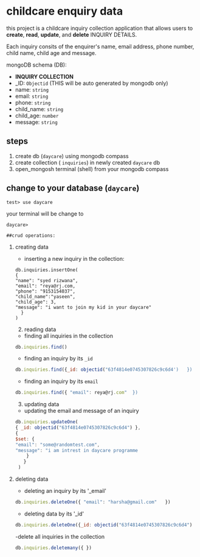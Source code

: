 # childcare enquiry data

this project is a childcare inquiry collection application that allows users to **create**, **read**, **update**, and **delete** INQUIRY DETAILS.

Each inquiry consits of the enquirer's name, email address, phone number, child name, child age and message.

mongoDB schema (DB):
  - **INQUIRY COLLECTION**
   - _ID: `Objectid` (THIS will be auto generated by mongodb only)
   - name: `string`
   - email: `string`
   - phone: `string`
   - child_name: `string`
   - child_age: `number`
   - message: `string`
   
   
   
 ## steps
1. create db (`daycare`) using mongodb compass
2. create collection ( `inquiries`)   in newly created `daycare` db
3. open_mongosh terminal (shell) from your mongodb compass

## change to your database (`daycare`)
```
test> use daycare
```
your terminal will be change to
```
daycare>
```

    ##crud operations:
   
  1. creating data
     - inserting a new inquiry in the collection:
     ```mongodb
     db.inquiries.insertOne( 
     {
     "name": "syed rizwana", 
     "email": "reya@rj.com, 
     "phone": "9153154037",
     "child_name":"yaseen",
     "child_age": 3,
     "message": "i want to join my kid in your daycare"
       }
     )
      ```
      2. reading data
       - finding all inquiries in the collection
       ```js
       db.inquiries.find()
       ```
       - finding an inquiry by its `_id`
       ```js
       db.inquiries.find({_id: objectid("63f4814e0745307826c9c6d4')   })
       ```
       - finding an inquiry by its `email`
      ```js
      db.inquiries.find({ "email": reya@rj.com"  })
      ```
      
      3. updating data
      - updating the email and message of an inquiry
      ```js
      db.inquiries.updateOne(
      { _id: objectid("63f4814e0745307826c9c6d4") },
      {
      $set: {
      "email": "some@randomtest.com", 
      "message": "i am intrest in daycare programme
          }
         } 
       )
       ```
       
  4. deleting data
     - deleting an inquiry by its '_email'
     ```js
     db.inquiries.deleteOne({ "email": "harsha@gmail.com"   })
     ```
     
     - deleting data by its '_id'
     ```js
     db.inquiries.deleteOne({_id: objectid("63f4814e0745307826c9c6d4")  })
     ```
     
     -delete all inquiries in the collection
     ```js
     db.inquiries.deletemany({ })
       
       
       
       
      
